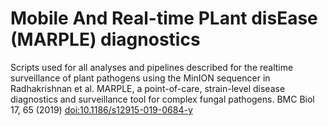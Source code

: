 # Mobile And Real-time PLant disEase (MARPLE) diagnostics
Scripts used for all analyses and pipelines described for the realtime surveillance of plant pathogens using the MinION sequencer in Radhakrishnan et al. MARPLE, a point-of-care, strain-level disease diagnostics and surveillance tool for complex fungal pathogens. BMC Biol 17, 65 (2019) [doi:10.1186/s12915-019-0684-y](https://doi.org/10.1186/s12915-019-0684-y)



